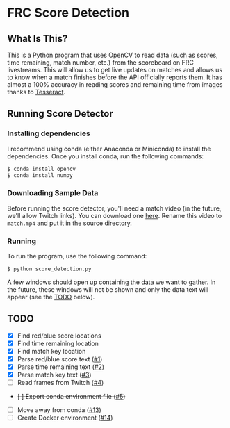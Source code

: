 # FRC Score Detection

## What Is This?

This is a Python program that uses OpenCV to read data (such as scores, time
remaining, match number, etc.) from the scoreboard on FRC livestreams. This will
allow us to get live updates on matches and allows us to know when a match
finishes before the API officially reports them. It has almost a 100% accuracy
in reading scores and remaining time from images thanks to [Tesseract](https://github.com/tesseract-ocr/tesseract).

## Running Score Detector

### Installing dependencies

I recommend using conda (either Anaconda or Miniconda) to install the
dependencies. Once you install conda, run the following commands:

```bash
$ conda install opencv
$ conda install numpy
```

### Downloading Sample Data

Before running the score detector, you'll need a match video (in the future,
we'll allow Twitch links). You can download one [here](https://drive.google.com/file/d/0B3rF-u0VGg5oTHYwajlaX1lQQjA/view?usp=sharing).
Rename this video to `match.mp4` and put it in the source directory.

### Running

To run the program, use the following command:

```bash
$ python score_detection.py
```

A few windows should open up containing the data we want to gather. In the
future, these windows will not be shown and only the data text will appear (see
the [TODO](#todo) below).

## TODO

- [x] Find red/blue score locations
- [x] Find time remaining location
- [x] Find match key location
- [x] Parse red/blue score text ([#1](https://github.com/andrewda/frc-score-detection/issues/1))
- [x] Parse time remaining text ([#2](https://github.com/andrewda/frc-score-detection/issues/2))
- [x] Parse match key text ([#3](https://github.com/andrewda/frc-score-detection/issues/3))
- [ ] Read frames from Twitch ([#4](https://github.com/andrewda/frc-score-detection/issues/4))
- ~~[ ] Export conda environment file ([#5](https://github.com/andrewda/frc-score-detection/issues/5))~~
- [ ] Move away from conda ([#13](https://github.com/andrewda/frc-score-detection/issues/13))
- [ ] Create Docker environment ([#14](https://github.com/andrewda/frc-score-detection/issues/14))
